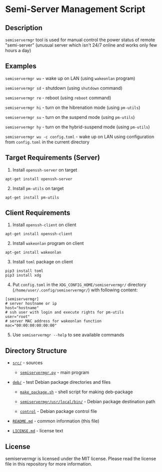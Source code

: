 # Semi-Server Management Script


## Description

`semiservermgr` tool is used for manual control the power status of remote
"semi-server" (unusual server which isn't 24/7 online and works only few hours
a day)


## Examples

`semiservermgr wu` - wake up on LAN (using `wakeonlan` program)

`semiservermgr sd` - shutdown (using `shutdown` command)

`semiservermgr re` - reboot (using `reboot` command)

`semiservermgr hi` - turn on the hibrenation mode (using `pm-utils`)

`semiservermgr su` - turn on the suspend mode (using `pm-utils`)

`semiservermgr hy` - turn on the hybrid-suspend mode (using `pm-utils`)

`semiservermgr wu -c config.toml` - wake up on LAN using configuration from
`config.toml` in the current directory


## Target Requirements (Server)

1. Install `openssh-server` on target
```
apt-get install openssh-server
```

2. Install `pm-utils` on target
```
apt-get install pm-utils
```


## Client Requirements

1. Install `openssh-client` on client
```
apt-get install openssh-client
```

2. Install `wakeonlan` program on client
```
apt-get install wakeonlan
```

3. Install `toml` package on client
```
pip3 install toml
pip3 install xdg
```

4. Put `config.toml` in the `XDG_CONFIG_HOME/semiservermgr/` directory
   (`/home/user/.config/semiservermgr/`) with following content:
```
[semiservermgr]
# server hostname or ip
host="hostname"
# ssh user with login and execute rights for pm-utils
user="root"
# server MAC address for wakeonlan function
mac="00:00:00:00:00:00"
```

5. Use `semiservermgr --help` to see available commands


## Directory Structure

- [`src/`](src/) - sources

    - [`semiservermgr.py`](src/semiservermgr.py) - main program

- [`deb/`](deb/) - test Debian package directories and files

    - [`make_package.sh`](deb/make_package.sh) - shell script for making
        deb-package

    - [`semiservermgr/usr/local/bin/`](deb/semiservermgr/usr/local/bin) -
    Debian package destination path

    - [`control`](deb/semiservermgr/DEBIAN/control) - Debian package control file

- [`README.md`](README.md) - common information (this file)
- [`LICENSE.md`](LICENSE.md) - license text


## License

semiservermgr is licensed under the MIT license. Please read the license
file in this repository for more information.
